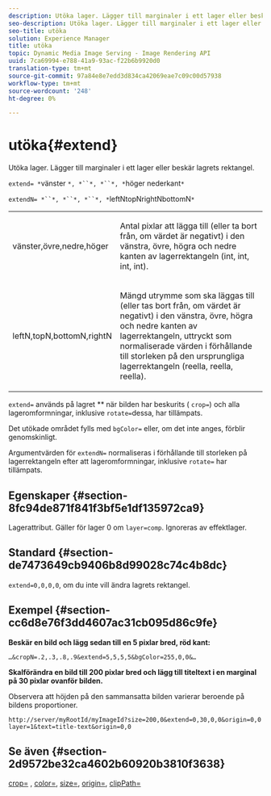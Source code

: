 ```yaml
---
description: Utöka lager. Lägger till marginaler i ett lager eller beskär lagrets rektangel.
seo-description: Utöka lager. Lägger till marginaler i ett lager eller beskär lagrets rektangel.
seo-title: utöka
solution: Experience Manager
title: utöka
topic: Dynamic Media Image Serving - Image Rendering API
uuid: 7ca69994-e788-41a9-93ac-f22b6b9920d0
translation-type: tm+mt
source-git-commit: 97a84e8e7edd3d834ca42069eae7c09c00d57938
workflow-type: tm+mt
source-wordcount: '248'
ht-degree: 0%

---
```



# utöka{#extend}

Utöka lager. Lägger till marginaler i ett lager eller beskär lagrets rektangel.

`extend= *`vänster `*, *``*, *``*, *`höger nederkant`*`

`extendN= *``*, *``*, *``*, *`leftNtopNrightNbottomN`*`

<table id="simpletable_1DCCD469712B423C8154630127DC5F54"> 
 <tr class="strow"> 
  <td class="stentry"> <p><span class="codeph"> <span class="varname"> vänster,övre,nedre,höger</span></span> </p></td> 
  <td class="stentry"> <p>Antal pixlar att lägga till (eller ta bort från, om värdet är negativt) i den vänstra, övre, högra och nedre kanten av lagerrektangeln (int, int, int, int). </p></td> 
 </tr> 
 <tr class="strow"> 
  <td class="stentry"> <p><span class="codeph"> <span class="varname"> leftN,topN,bottomN,rightN</span></span> </p></td> 
  <td class="stentry"> <p>Mängd utrymme som ska läggas till (eller tas bort från, om värdet är negativt) i den vänstra, övre, högra och nedre kanten av lagerrektangeln, uttryckt som normaliserade värden i förhållande till storleken på den ursprungliga lagerrektangeln (reella, reella, reella). </p></td> 
 </tr> 
</table>

`extend=` används på lagret  ** när bilden har beskurits (  `crop=`) och alla lageromformningar, inklusive  `rotate=`dessa, har tillämpats.

Det utökade området fylls med `bgColor=` eller, om det inte anges, förblir genomskinligt.

Argumentvärden för `extendN=` normaliseras i förhållande till storleken på lagerrektangeln efter att lageromformningar, inklusive `rotate=` har tillämpats.

## Egenskaper {#section-8fc94de871f841f3bf5e1df135972ca9}

Lagerattribut. Gäller för lager 0 om `layer=comp`. Ignoreras av effektlager.

## Standard {#section-de7473649cb9406b8d99028c74c4b8dc}

`extend=0,0,0,0`, om du inte vill ändra lagrets rektangel.

## Exempel {#section-cc6d8e76f3dd4607ac31cb095d86c9fe}

**Beskär en bild och lägg sedan till en 5 pixlar bred, röd kant:**

`…&cropN=.2,.3,.8,.9&extend=5,5,5,5&bgColor=255,0,0&…`

**Skalförändra en bild till 200 pixlar bred och lägg till titeltext i en marginal på 30 pixlar ovanför bilden.**

Observera att höjden på den sammansatta bilden varierar beroende på bildens proportioner.

`http://server/myRootId/myImageId?size=200,0&extend=0,30,0,0&origin=0,0 layer=1&text=title-text&origin=0,0`

## Se även {#section-2d9572be32ca4602b60920b3810f3638}

[crop=](../../../../../is-api/http-ref/image-serving-api-ref/c-http-protocol-reference/c-command-reference/r-crop.md#reference-6fd0f6399966446ab4425ce050572eab) ,  [color=](/help/aem-is-ir-api/is-api/http-ref/image-serving-api-ref/c-http-protocol-reference/c-data-types/r-is-http-color.md),  [size=](../../../../../is-api/http-ref/image-serving-api-ref/c-http-protocol-reference/c-data-types/r-size.md#reference-04d383f32c7b4003bed9978cb854747b),  [origin=](../../../../../is-api/http-ref/image-serving-api-ref/c-http-protocol-reference/c-command-reference/r-origin.md#reference-e11c7ac06e2240cc884c3fec98f05138),  [clipPath=](../../../../../is-api/http-ref/image-serving-api-ref/c-http-protocol-reference/c-command-reference/r-clippath.md#reference-8139b1b52dc54749b51b109521ddf83d)
